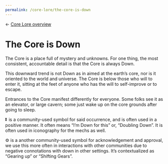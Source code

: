 ```yaml
---
permalink: /core-lore/the-core-is-down
---
```


← [Core Lore overview](/core-lore)

# The Core is Down

The Core is a place full of mystery and unknowns. For one thing, the most consistent, accountable detail is that the 
Core is always Down.

This downward trend is not Down as in aimed at the earth’s core, nor is it oriented to the world and universe. The Core 
is below those who will to enter it, sitting at the feet of anyone who has the will to self-improve or to escape.

Entrances to the Core manifest differently for everyone. Some folks see it as an elevator, or large cavern; some just 
wake up on the core grounds after going to sleep.

:arrow_double_down: is a community-used symbol for said occurrence, and is often used in a positive manner. It often means 
“I’m Down for this” or, “Doubling Down”. It is often used in iconography for the mechs as well.

:gear: is a another community-used symbol for acknowledgement and approval, we use this more often in interactions with 
other communities due to negative connotations with down in other settings. It’s contextualized as “Gearing up” or 
“Shifting Gears”.

